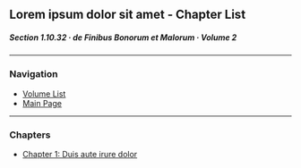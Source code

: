 ## Lorem ipsum dolor sit amet - Chapter List

##### Section 1.10.32 · de Finibus Bonorum et Malorum · Volume 2

---

### Navigation

- [Volume List](./)
- [Main Page](../)

---

### Chapters

- [Chapter 1: Duis aute irure dolor](./chapter-1)
